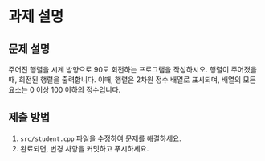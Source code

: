 # 과제 설명

## 문제 설명
주어진 행렬을 시계 방향으로 90도 회전하는 프로그램을 작성하시오. 행렬이 주어졌을 때, 회전된 행렬을 출력합니다. 이때, 행렬은 2차원 정수 배열로 표시되며, 배열의 모든 요소는 0 이상 100 이하의 정수입니다.

## 제출 방법
1. `src/student.cpp` 파일을 수정하여 문제를 해결하세요.
2. 완료되면, 변경 사항을 커밋하고 푸시하세요.
